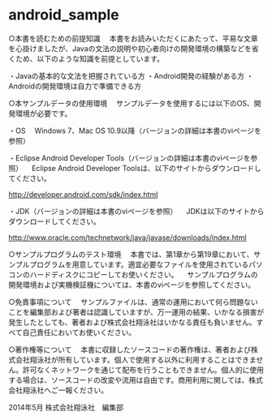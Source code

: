 # android_sample
○本書を読むための前提知識
　本書をお読みいただくにあたって、平易な文章を心掛けましたが、Javaの文法の説明や初心者向けの開発環境の構築などを省くため、以下のような知識を前提としています。

・Javaの基本的な文法を把握されている方
・Android開発の経験がある方
・Androidの開発環境は自力で準備できる方

○本サンプルデータの使用環境
　サンプルデータを使用するには以下のOS、開発環境が必要です。

・OS
　Windows 7、Mac OS 10.9以降（バージョンの詳細は本書のviページを参照）

・Eclipse Android Developer Tools（バージョンの詳細は本書のviページを参照）
　Eclipse Android Developer Toolsは、以下のサイトからダウンロードしてください。

http://developer.android.com/sdk/index.html

・JDK（バージョンの詳細は本書のviページを参照）
　JDKは以下のサイトからダウンロードしてください。

http://www.oracle.com/technetwork/java/javase/downloads/index.html

○サンプルプログラムのテスト環境
　本書では、第1章から第19章において、サンプルプログラムを用意しています。適宜必要なファイルを使用されているパソコンのハードディスクにコピーしてお使いください。
　サンプルプログラムの開発環境および実機検証機については、本書のviページを参照してください。

○免責事項について
　サンプルファイルは、通常の運用において何ら問題ないことを編集部および著者は認識していますが、万一運用の結果、いかなる損害が発生したとしても、著者および株式会社翔泳社はいかなる責任も負いません。すべて自己責任においてお使いください。

○著作権等について
　本書に収録したソースコードの著作権は、著者および株式会社翔泳社が所有しています。個人で使用する以外に利用することはできません。許可なくネットワークを通じて配布を行うこともできません。個人的に使用する場合は、ソースコードの改変や流用は自由です。商用利用に関しては、株式会社翔泳社へご一報ください。

2014年5月
株式会社翔泳社　編集部
